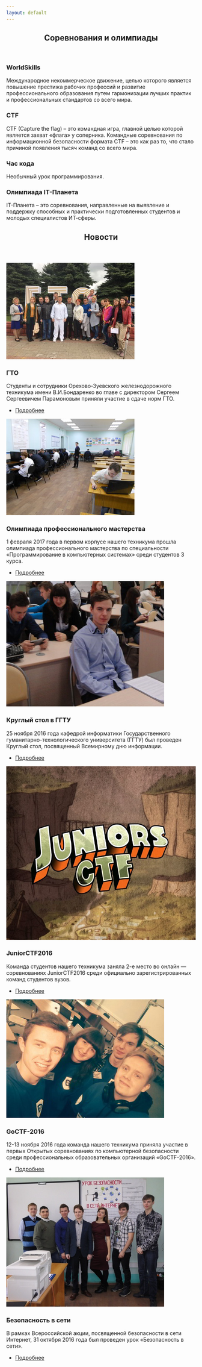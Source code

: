```yaml
---
layout: default
---
```


<!-- Section -->
<section>
	<header class="major">
		<h2>Соревнования и олимпиады</h2>
	</header>
	<div class="features">
		<article>
			<a href="http://worldskills.ru/" target="_blank" class="icon fa-star"></a>
			<div class="content">
				<h3>WorldSkills</h3>
			<p>Международное некоммерческое движение, целью которого является повышение престижа рабочих профессий и развитие профессионального образования путем гармонизации лучших практик и профессиональных стандартов со всего мира.</p>
			</div>
		</article>
		<article>
			<a href="http://ctfnews.ru/" target="_blank" class="icon fa-star"></a>
			<div class="content">
				<h3>CTF</h3>
				<p>CTF (Capture the flag) – это командная игра, главной целью которой является захват «флага» у соперника. Командные соревнования по информационной безопасности формата CTF – это как раз то, что стало причиной появления тысяч команд со всего мира.</p>
			</div>
		</article>
		<article>
			<a href="http://www.coderussia.ru/" target="_blank" class="icon fa-star"></a>
			<div class="content">
				<h3>Час кода</h3>
				<p>Необычный урок программирования.</p>
			</div>
		</article>
		<article>
			<a href="http://world-it-planet.org/" target="_blank" class="icon fa-star"></a>
			<div class="content">
				<h3>Олимпиада IT-Планета</h3>
				<p>IT-Планета – это соревнования, направленные на выявление и поддержку способных и практически подготовленных студентов и молодых специалистов ИТ-сферы.  </p>
			</div>
		</article>
	</div>
</section>

<!-- Section -->
<section>
	<header class="major">
		<h2>Новости</h2>
	</header>
	<div class="posts">
		<article>
			<a href="/news/gto/" class="image"><img src="/news/gto/pix/2.jpg" alt="ГТО" /></a>
			<h3>ГТО</h3>
			<p>Студенты и сотрудники Орехово-Зуевского железнодорожного техникума имени В.И.Бондаренко во главе с директором Сергеем Сергеевичем Парамоновым приняли участие в сдаче норм ГТО.</p>
			<ul class="actions">
				<li><a href="/news/gto/" class="button">Подробнее</a></li>
			</ul>
		</article>
		<article>
			<a href="/news/olimp-feb2017/" class="image"><img src="/news/olimp-feb2017/pix/2.jpg" alt="Олимпиада профессионального мастерства" /></a>
			<h3>Олимпиада профессионального мастерства</h3>
			<p>1 февраля 2017 года в первом корпусе нашего техникума прошла олимпиада профессионального мастерства по специальности «Программирование в компьютерных системах» среди студентов 3 курса.</p>
			<ul class="actions">
				<li><a href="/news/olimp-feb2017/" class="button">Подробнее</a></li>
			</ul>
		</article>
		<article>
			<a href="/news/confggtu/" class="image"><img src="/news/confggtu/pix/1.jpg" alt="Круглый стол в ГГТУ" /></a>
			<h3>Круглый стол в ГГТУ</h3>
			<p>25 ноября 2016 года кафедрой информатики  Государственного гуманитарно-технологического университета (ГГТУ) был проведен Круглый стол, посвященный Всемирному дню информации.</p>
			<ul class="actions">
				<li><a href="/news/confggtu/" class="button">Подробнее</a></li>
			</ul>
		</article>
		<article>
			<a href="/news/juniorctf2016/" class="image"><img src="/news/juniorctf2016/logo.jpg" alt="JuniorCTF2016" /></a>
			<h3>JuniorCTF2016</h3>
			<p>Команда студентов нашего техникума заняла 2-е место во онлайн — соревнованиях JuniorCTF2016 среди официально зарегистрированных команд студентов вузов.</p>
			<ul class="actions">
				<li><a href="/news/juniorctf2016/" class="button">Подробнее</a></li>
			</ul>
		</article>
		<article>
			<a href="/news/goctf-2016/" class="image"><img src="/news/goctf-2016/pix/1.jpg" alt="GoCTF-2016" /></a>
			<h3>GoCTF-2016 </h3>
			<p>12-13 ноября 2016 года команда нашего техникума приняла участие в первых  Открытых соревнованиях по компьютерной безопасности среди профессиональных образовательных организаций «GoCTF-2016».</p>
			<ul class="actions">
				<li><a href="/news/goctf-2016/" class="button">Подробнее</a></li>
			</ul>
		</article>
		<article>
			<a href="/news/secweb/" class="image"><img src="/news/secweb/pix/01.jpg" alt="Безопасность в сети" /></a>
			<h3>Безопасность в сети</h3>
			<p>В рамках Всероссийской акции, посвященной безопасности в сети Интернет, 31 октября 2016 года был проведен урок «Безопасность в сети». <br></p>
			<ul class="actions">
				<li><a href="/news/secweb/" class="button">Подробнее</a></li>
			</ul>
		</article>
	</div>
</section>
